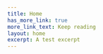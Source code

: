 ```yaml
---
title: Home
has_more_link: true
more_link_text: Keep reading
layout: home
excerpt: A test excerpt
---
```

